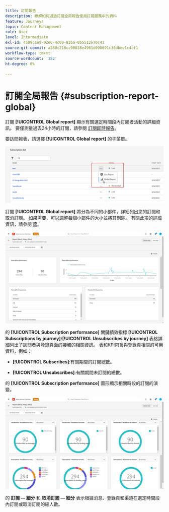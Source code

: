 ```yaml
---
title: 訂閱報告
description: 瞭解如何通過訂閱全局報告使用訂閱服務中的資料
feature: Journeys
topic: Content Management
role: User
level: Intermediate
exl-id: 4509c1e9-02e6-4c00-83ba-0b5512e70c41
source-git-commit: a288c218cc90838e4961d098691c36dbee1c4af1
workflow-type: tm+mt
source-wordcount: '182'
ht-degree: 0%

---
```


# 訂閱全局報告 {#subscription-report-global}

訂閱 **[!UICONTROL Global report]** 顯示有關選定時間段內訂閱者活動的詳細資訊。 要僅測量過去24小時的訂閱，請參閱 [訂閱即時報告](subscription-report-live.md)。

要訪問報表，請選擇 **[!UICONTROL Global report]** 的子菜單。

![](assets/subscription_report_7.png)

訂閱 **[!UICONTROL Global report]** 將分為不同的小部件，詳細列出您的訂閱和取消訂閱。 如果需要，可以調整每個小部件的大小並將其刪除。 有關此項的詳細資訊，請參閱 [節](global-report.md)。

![](assets/subscription_report_1.png)

的 **[!UICONTROL Subscription performance]** 關鍵績效指標 **[!UICONTROL Subscriptions by journey]**/**[!UICONTROL Unsubscribes by journey]** 表格詳細列出了訪問者與登錄頁面的接觸的相關資訊。 表和KPI包含與登錄頁相關的可用資料，例如：

* **[!UICONTROL Subscribes]**:有關期間的訂閱總數。

* **[!UICONTROL Unsubscribes]**:有關期間未訂閱的總數。

的 **[!UICONTROL Subscription performance]** 圖形顯示相關時段的訂閱的演變。

![](assets/subscription_report_2.png)

的 **訂閱 — 細分** 和 **取消訂閱 — 細分** 表示根據消息、登錄頁和渠道在選定時間段內訂閱或取消訂閱的總人數。
